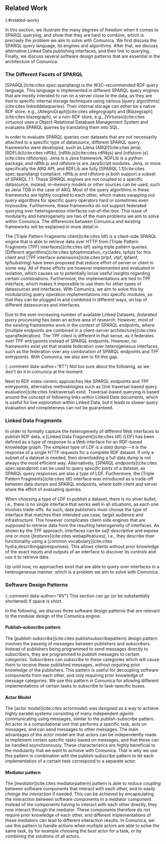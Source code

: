 ## Related Work
{:#related-work}

In this section, we illustrate the many degrees of freedom when it comes to SPARQL querying,
and show that they are hard to combine, which is precisely the problem we aim to solve with Comunica.
We first discuss the SPARQL query language, its engines and algorithms.
After that, we discuss alternative Linked Data publishing interfaces, and their link to querying.
Finally, we discuss several software design patterns that are essential in the architecture of Comunica.

### The Different Facets of SPARQL

[SPARQL](cite:cites spec:sparqllang) is the W3C-recommended RDF query language.
This language is implemented in different SPARQL query engines
that are mostly intended to run on a server close to the data,
as they are tied to specific internal storage techniques using various [query algorithms](cite:cites linkeddataqueries).
Their internal storage can either be a native RDF store, e.g., [AllegroGraph](cite:cites allegrograph) and [Blazegraph](cite:cites blazegraph),
or a non-RDF store, e.g., [Virtuoso](cite:cites virtuoso) uses a Object-Relational Database Management System
and evaluates SPARQL queries by translating them into SQL.

In order to evaluate SPARQL queries over datasets that are not necessarily attached to a specific type of datasource,
different SPARQL query frameworks were developed, such as
[Jena (ARQ)](cite:cites jena), [RDFLib](cite:cites rdflib), [rdflib.js](cite:cites rdflibjs) and [rdfstore-js](cite:cites rdfstorejs).
Jena is a Java framework, RDFLib is a python package, and rdflib.js and rdfstore-js are JavaScript modules.
Jena, or more specifically the ARQ API, and RDFLib are fully [SPARQL 1.1](cite:cites spec:sparqllang) compliant.
rdflib.js and rdfstore-js both support a subset of SPARQL 1.1.
These SPARQL engines are not coupled to a specific datasource,
instead, in-memory models or other sources can be used, such as Jena TDB in the case of ARQ.
Most of the query algorithms in these frameworks are tightly coupled to each other,
which makes swapping out query algorithms for specific query operators hard or sometimes even impossible.
Furthermore, these frameworks do not support federated querying over heterogeneous interfaces out-of-the-box.
This issue of modularity and heterogeneity are two of the main problems we aim to solve within Comunica.
The differences between Comunica and existing frameworks will be explained in more detail in [](#features).

The [Triple Pattern Fragments client](cite:cites ldf) is a client-side SPARQL engine
that is able to retrieve data over HTTP from [Triple Pattern Fragments (TPF) interfaces](cite:cites ldf) using triple pattern queries.
[Different algorithms](cite:cites tpfoptimization, cyclades, tpfqs) for this client and
[TPF interface extensions](cite:cites brtpf, vtpf, tpfamf, tpfsubstring) have been proposed that reduce effort of server or client in some way.
All of these efforts are however implemented and evaluated in isolation,
which causes us to potentially loose useful insights regarding certain combinations.
Furthermore, the implementations are tied to TPF interface, which makes it impossible to use them for other types of datasources and interfaces.
With Comunica, we aim to solve this by modularizing query operation implementations into specific modules,
so that they can be plugged in and combined in different ways, on top of different datasources and interfaces.

Due to the ever-increasing number of available Linked Datasets,
_federated query processing_ has been an active area of research.
However, most of the existing frameworks work in the context of SPARQL endpoints,
where [multiple endpoints are combined in a client-server architecture](cite:cites sparqlfederation).
The TPF client is different in that sense, as it federates over TPF entrypoints instead of SPARQL endpoints.
However, no frameworks exist yet that enable federation over heterogeneous interfaces,
such as the federation over any combination of SPARQL endpoints and TPF entrypoints.
With Comunica, we also aim to fill this gap.

{:.comment data-author="RT"}
Not too sure about the following, as we don't do it in comunica at the moment.

Next to RDF index-centric approaches like SPARQL endpoints and TPF entrypoints,
alternative methodologies such as [link traversal-based query evaluation](cite:cites linktraversal) exist.
Traversal-based querying is based around the concept of following links within Linked Data documents,
which is useful for live exploration within Linked Data,
but it leads to slower query evaluation and completeness can not be guaranteed.

### Linked Data Fragments

In order to formally capture the heterogeneity of different Web interfaces to publish RDF data,
a [Linked Data Fragment](cite:cites ldf) (LDF) has been defined as a type of response to a Web interface for an RDF-based knowledge graph.
The simplest type of LDF is a _data dump_---it is the response of a single HTTP requests for a complete RDF dataset.
If only a subset of a dataset is needed, then downloading a full data dump is not always the most efficient way.
Alternatively, [_SPARQL endpoints_](cite:cites spec:sparqlprot) can be used to query _specific parts_ of a dataset,
as SPARQL query responses are also a type of LDF.
Furthermore, the [Triple Pattern Fragments](cite:cites ldf) interface was introduced as a trade-off
between data dumps and SPARQL endpoints, where both client and server share the effort of evaluating queries.

When choosing a type of LDF to publish a dataset, there is no silver bullet,
i.e., there is no single interface that works well in all situations, as each one involves trade-offs.
As such, data publishers must choose the type of interface that matches their intended use case, target audience and infrastructure.
This however complicates client-side engines that are supposed to retrieve data from the resulting heterogeneity of interfaces.
As shown by the TPF approach, interfaces can be _self-descriptive_ and expose one or more [_features_](cite:cites webapifeatures),
i.e., they describe their functionality using a [common vocabulary](cite:cites hydra,describingapiresponses).
This allows clients without prior knowledge of the exact inputs and outputs of an interface
to discover its _controls_ and use it to retrieve data.

Up until now, no approaches exist that are able to query over interfaces in a heterogeneous manner,
which is a problem we aim to solve with Comunica.

### Software Design Patterns

{:.comment data-author="RV"}
This section can go (or be substantially shortened) if space is short.

In the following, we discuss three software design patterns that are relevant to the modular design of the Comunica engine.

#### Publish–subscribe pattern

The [_publish-subscribe_](cite:cites publishsubscribepattern) design pattern involves the passing of _messages_ between _publishers_ and _subscribers_.
Instead of publishers being programmed to send messages directly to subscribers, they are programmed to _publish_ messages to certain _categories_.
Subscribers can _subscribe_ to these categories which will cause them to receive these published messages, without requiring prior knowledge of the publishers.
This pattern is useful for decoupling software components from each other,
and only requiring prior knowledge of message categories.
We use this pattern in Comunica for allowing different implementations of certain tasks to subscribe to task-specific buses.

#### Actor Model

The [_actor_ model](cite:cites actormodel) was designed as a way to achieve highly parallel systems consisting of many independent _agents_
communicating using messages, similar to the publish-subscribe pattern.
An actor is a computational unit that performs a specific task, acts on messages, and can send messages to other messages.
The main advantages of the actor model are that actors can be independently made to implement certain specific tasks based on messages,
and that these can be handled asynchronously.
These characteristics are highly beneficial to the modularity that we want to achieve with Comunica.
That is why we use this pattern in combination with the publish-subscribe pattern to let each implementation of a certain task correspond to a separate actor.

#### Mediator pattern

The [_mediator_](cite:cites mediatorpattern) pattern is able to _reduce coupling_ between software components that interact with each other,
and to easily _change the interaction_ if needed.
This can be achieved by encapsulating the interaction between software components in a mediator component.
Instead of the components having to interact with each other directly,
they now interact through the mediator.
These components therefore do not require prior knowledge of each other,
and different implementations of these mediators can lead to different interaction results.
In Comunica, we use this pattern to handle actions when multiple actors are able to solve the same task,
by for example choosing the _best_ actor for a task, or by combining the solutions of all actors.

